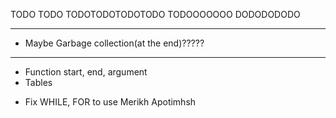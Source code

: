 TODO TODO
TODOTODOTODOTODO
TODOOOOOOO
DODODODODO

---------------------------------------------------------------------------------

<!-- - Check operations between constants in compile time -->
<!-- - Create quad structs, dynamic array -->
<!-- - Create opcode enum -->
<!-- - Create vartype enum (program, local, formal etc) -->
<!-- - Create Variable enum (FunctionAddress, Table, etc) -->
<!-- - Implement Scope Spaces, scope stack, offset inside space, etc (MIXADRILL) GOAT  -->
<!-- - OFFSET MUST NOT RESET WHEN NOT IN FUNCTION (LOOK FAQ) (MIXADRILL) GOAT  -->
<!-- - Method to create, read, delete temp variables -> CREATE, READ  -->
- Maybe Garbage collection(at the end)?????
<!-- - DUAL assign quads (for lists mostly) -->
<!-- - Fix double assignment (oxi arith) -->
<!-- - Fix plusplus, minusminus, etc etc -->

---------------------------------------------------------------------------------
<!-- // Require Backpatching, breaklist, continuelist, merge method -->

- Function start, end, argument
- Tables
<!-- - if-else -->
<!-- - while -->
<!-- - for -->
<!-- - break-continue  -->
- Fix WHILE, FOR to use Merikh Apotimhsh

<!-- Gia Merikh Apotimhsh: -->
<!-- - Expr relop Expr
- not expr
- const TRUE FALSE -->
<!-- Gia ola auta: 8eloume na elegxoyme oti ta arguments einai valid:
se periptwsi string kane not equals "" etc etc.
apagorevontai functions maybe??\ -->
